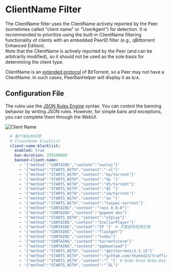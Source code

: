 # ClientName Filter

The ClientName filter uses the ClientName actively reported by the Peer (sometimes called "client name" or "UserAgent") for detection. It is recommended to prioritize using the built-in ClientName filtering functionality of clients with an embedded PeerID filter (e.g., qBittorrent Enhanced Edition).  
Note that the ClientName is actively reported by the Peer (and can be arbitrarily modified), so it should not be used as the sole basis for determining the client type.

ClientName is an [extended protocol](https://www.bittorrent.org/beps/bep_0010.html) of BitTorrent, so a Peer may not have a ClientName. In such cases, PeerBanHelper will display it as `N/A`.

## Configuration File

The rules use the [JSON Rules Engine](../misc/json-engine.md) syntax. You can control the banning behavior by writing JSON rules. However, for simple bans and exceptions, you can complete them through the WebUI.

![Client Name](./assets/client-name.png)

```yaml
  # 客户端名称封禁
  # ClientName blacklist
  client-name-blacklist:
    enabled: true
    ban-duration: 259200000
    banned-client-name:
      - '{"method":"CONTAINS","content":"xunlei"}'
      - '{"method":"STARTS_WITH","content":"-xl"}'
      - '{"method":"STARTS_WITH","content":"hp/torrent"}'
      - '{"method":"STARTS_WITH","content":"hp "}'
      - '{"method":"STARTS_WITH","content":"dt/torrent"}'
      - '{"method":"STARTS_WITH","content":"dt "}'
      - '{"method":"STARTS_WITH","content":"xm/torrent"}'
      - '{"method":"STARTS_WITH","content":"xm "}'
      - '{"method":"STARTS_WITH","content":"taipei-torrent"}'
      - '{"method":"CONTAINS","content":"rain 0.0.0"}'
      - '{"method":"CONTAINS","content":"gopeed dev"}'
      - '{"method":"STARTS_WITH","content":"xfplay"}'
      - '{"method":"CONTAINS","content":"StellarPlayer"}'
      - '{"method":"CONTAINS","content":"SP "}' # 不要删除尾随空格
      - '{"method":"CONTAINS","content":"flashget"}'
      - '{"method":"CONTAINS","content":"tudou"}'
      - '{"method":"CONTAINS","content":"torrentstorm"}'
      - '{"method":"CONTAINS","content":"qqdownload"}'
      - '{"method":"STARTS_WITH","content":"qbittorrent/3.3.15"}'
      - '{"method":"STARTS_WITH","content":"github.com/thank423/trafficconsume"}'
      - '{"method":"STARTS_WITH","content":"ޭ__"}' # 0xde-0xad-0xbe-0xef
      - '{"method":"STARTS_WITH","content":"-XL"}'
```